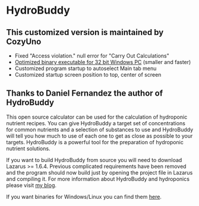 # HydroBuddy

## This customized version is maintained by CozyUno

* Fixed "Access violation." null error for "Carry Out Calculations"
* [Optimized binary executable for 32 bit Windows PC](https://github.com/cozy1/hydrobuddy/tree/master/bin) (smaller and faster)
* Customized program startup to autoselect Main tab menu
* Customized startup screen position to top, center of screen

## Thanks to Daniel Fernandez the author of HydroBuddy
 
This open source calculator can be used for the calculation of hydroponic nutrient recipes. You can give HydroBuddy a target set of concentrations for common nutrients and a selection of substances to use and HydroBuddy will tell you how much to use of each one to get as close as possible to your targets. HydroBuddy is a powerful tool for the preparation of hydroponic nutrient solutions.

If you want to build HydroBuddy from source you will need to download Lazarus >= 1.6.4. Previous complicated requirements have been removed and the program should now build just by opening the project file in Lazarus and compiling it. For more information about HydroBuddy and hydroponics please visit [my blog](http://scienceinhydroponics.com).

If you want binaries for Windows/Linux you can find them [here](http://scienceinhydroponics.com/2016/03/the-first-free-hydroponic-nutrient-calculator-program-o.html).
